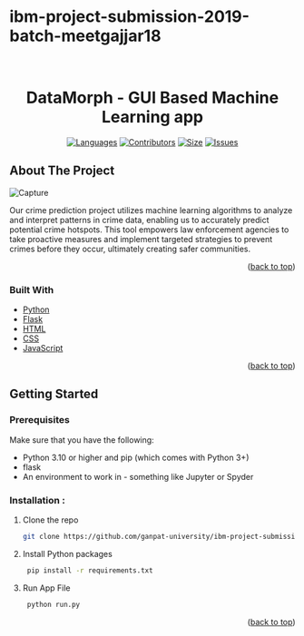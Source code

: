# ibm-project-submission-2019-batch-meetgajjar18


<br />
<div align="center">
<h1 align="center">DataMorph - GUI Based Machine Learning app</h3>

[![Languages][language-shield]][language-url]
[![Contributors][contri-shield]][contri-url]
[![Size][size-shield]][size-url]
[![Issues][issues-shield]][issues-url]

</div>



## About The Project

![Capture](https://user-images.githubusercontent.com/57010227/234502891-78a53e47-5d85-4fe9-ad2e-2395a20be933.JPG)

Our crime prediction project utilizes machine learning algorithms to analyze and interpret patterns in crime data, enabling us to accurately predict potential crime hotspots. This tool empowers law enforcement agencies to take proactive measures and implement targeted strategies to prevent crimes before they occur, ultimately creating safer communities.

<p align="right">(<a href="#top">back to top</a>)</p>


### Built With

* [Python](https://www.python.org/)
* [Flask](https://flask.palletsprojects.com/)
* [HTML](https://html.com/)
* [CSS](https://www.w3.org/Style/CSS/Overview.en.html)
* [JavaScript](https://www.javascript.com/)

<p align="right">(<a href="#top">back to top</a>)</p>

## Getting Started

### Prerequisites

Make sure that you have the following:
-  Python 3.10 or higher and pip (which comes with Python 3+)
-  flask
-  An environment to work in - something like Jupyter or Spyder

### Installation :

1. Clone the repo
   ```sh
   git clone https://github.com/ganpat-university/ibm-project-submission-2019-batch-meetgajjar18
   ```
2. Install Python packages

   ```sh
    pip install -r requirements.txt
    ```
3. Run App File
   ```sh
    python run.py
    ```

<p align="right">(<a href="#top">back to top</a>)</p>


[contri-shield]: https://img.shields.io/github/contributors/ganpat-university/ibm-project-submission-2019-batch-DeepKariaX?style=for-the-badge
[contri-url]: #


[size-shield]: https://img.shields.io/github/repo-size/ganpat-university/ibm-project-submission-2019-batch-DeepKariaX?style=for-the-badge
[size-url]: #

[issues-shield]: https://img.shields.io/github/issues/ganpat-university/ibm-project-submission-2019-batch-DeepKariaX?style=for-the-badge
[issues-url]: #

[language-shield]: https://img.shields.io/github/languages/count/ganpat-university/ibm-project-submission-2019-batch-DeepKariaX?style=for-the-badge
[language-url]: #

[product-screenshot]: Media/Home.png
